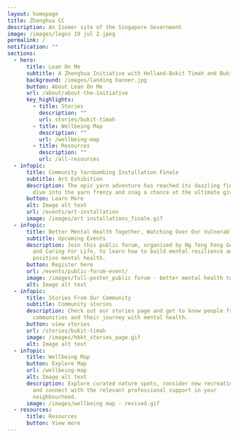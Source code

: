 ```yaml
---
layout: homepage
title: Zhenghua CC
description: An Isomer site of the Singapore Government
image: /images/logos 19 jul 2.jpeg
permalink: /
notification: ""
sections:
  - hero:
      title: Lean On Me
      subtitle: A Zhenghua Initiative with Holland-Bukit Timah and Bukit Panjang GROs
      background: /images/landing banner.jpg
      button: About Lean On Me
      url: /about/about-the-initiative
      key_highlights:
        - title: Stories
          description: ""
          url: stories/bukit-timah
        - title: Wellbeing Map
          description: ""
          url: /wellbeing-map
        - title: Resources
          description: ""
          url: /all-resources
  - infopic:
      title: Community Yarnbombing Installation Finale
      subtitle: Art Exhibition
      description: The epic yarn adventure has reached its dazzling finale! Did you
        dive into the yarn frenzy and snag a chance at the ultimate giveaway?
      button: Learn More
      alt: Image alt text
      url: /events/art-installation
      image: /images/art installations_finale.gif
  - infopic:
      title: Better Mental Health Together, Watching Over Our Vulnerable
      subtitle: Upcoming Events
      description: Join this public forum, organised by Ng Teng Fong General Hospital
        and Caring For Life, to learn how to build mental resilience and a
        positive mental health.
      button: Register here
      url: /events/public-forum-event/
      image: /images/full-poster_public forum - better mental health together.png
      alt: Image alt text
  - infopic:
      title: Stories From Our Community
      subtitle: Community stories
      description: Check out our stories page and get to know people from our
        communities and their journey with mental health.
      button: view stories
      url: /stories/bukit-timah
      image: /images/hbkt_stories_page.gif
      alt: Image alt text
  - infopic:
      title: Wellbeing Map
      button: Explore Map
      url: /wellbeing-map
      alt: Image alt text
      description: Explore curated nature spots, consider new recreational activities
        and connect with the relevant professional support in your
        neighbourhood.
      image: /images/wellbeing map - revised.gif
  - resources:
      title: Resources
      button: View more
---
```

